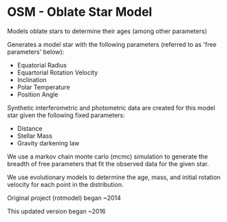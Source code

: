 # OSM - Oblate Star Model
Models oblate stars to determine their ages (among other parameters)

Generates a model star with the following parameters (referred to as 'free parameters' below):
* Equatorial Radius
* Equartorial Rotation Velocity
* Inclination
* Polar Temperature
* Position Angle

Synthetic interferometric and photometric data are created for this model star given the following fixed parameters:
* Distance
* Stellar Mass
* Gravity darkening law

We use a markov chain monte carlo (mcmc) simulation to generate the breadth of free parameters that fit the observed data for the given star.

We use evolutionary models to determine the age, mass, and initial rotation velocity for each point in the distribution.


Original project (rotmodel) began ~2014

This updated version began ~2016
